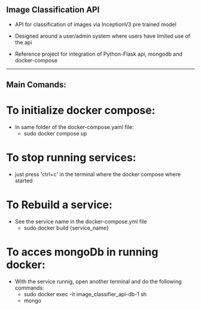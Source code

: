 ## Image Classification API

* API for classification of images via InceptionV3 pre trained model

* Designed around a user/admin system where users have limited use of the api

* Reference project for integration of Python-Flask api, mongodb and docker-compose

---

## Main Comands:

# To initialize docker compose:

* In same folder of the docker-compose.yaml file:
	- sudo docker compose up


# To stop running services:

- just press 'ctrl+c' in the terminal where the docker compose where started


# To Rebuild a service:

* See the service name in the docker-compose.yml file
    - sudo docker build {service_name}

# To acces mongoDb in running docker:

* With the service runnig, open another terminal and do the following commands:
	- sudo docker exec -it image_classifier_api-db-1 sh
	- mongo
